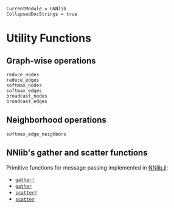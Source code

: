 ```@meta
CurrentModule = GNNlib
CollapsedDocStrings = true
```

# Utility Functions

## Graph-wise operations 

```@docs
reduce_nodes
reduce_edges
softmax_nodes
softmax_edges
broadcast_nodes
broadcast_edges
```

## Neighborhood operations

```@docs
softmax_edge_neighbors
```

## NNlib's gather and scatter functions

Primitive functions for message passing implemented in [NNlib.jl](https://fluxml.ai/NNlib.jl/stable/reference/#Gather-and-Scatter):

- [`gather!`](https://fluxml.ai/NNlib.jl/stable/reference/#NNlib.gather!)
- [`gather`](https://fluxml.ai/NNlib.jl/stable/reference/#NNlib.gather)
- [`scatter!`](https://fluxml.ai/NNlib.jl/stable/reference/#NNlib.scatter!)
- [`scatter`](https://fluxml.ai/NNlib.jl/stable/reference/#NNlib.scatter)

